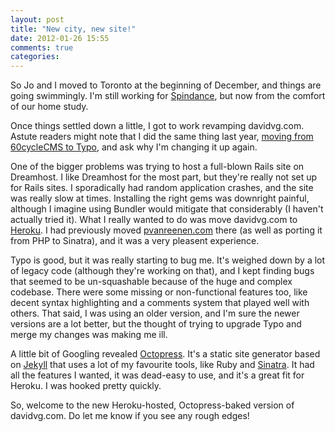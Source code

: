```yaml
---
layout: post
title: "New city, new site!"
date: 2012-01-26 15:55
comments: true
categories: 
---
```


So Jo and I moved to Toronto at the beginning of December, and things are going swimmingly.  I'm still working for 
[Spindance](http://www.spindance.com), but now from the comfort of our home study.

Once things settled down a little, I got to work revamping davidvg.com.  Astute readers might note that I did the same thing last year,
[moving from 60cycleCMS to Typo](http://davidvg.com/2011/03/11/60cycle-net-is-now-davidvg-com/), and ask why I'm changing it up again.

One of the bigger problems was trying to host a full-blown Rails site on Dreamhost.  I like Dreamhost for the most part, but they're really
not set up for Rails sites.  I sporadically had random application crashes, and the site was really slow at times.  Installing the right gems
was downright painful, although I imagine using Bundler would mitigate that considerably (I haven't actually tried it).
What I really wanted to do was move davidvg.com to [Heroku](http://www.heroku.com).  I had previously moved [pvanreenen.com](http://pvanreenen.com)
there (as well as porting it from PHP to Sinatra), and it was a very pleasent experience.

Typo is good, but it was really starting to bug me.  It's weighed down by a lot of legacy code (although they're working on that),
and I kept finding bugs that seemed to be un-squashable because of the huge and complex codebase.  There were some missing or non-functional features too,
like decent syntax highlighting and a comments system that played well with others.  That said, I was using an older version,
and I'm sure the newer versions are a lot better, but the thought of trying to upgrade Typo and merge my changes was making me ill.

A little bit of Googling revealed [Octopress](http://octopress.org).  It's a static site generator based on [Jekyll](https://github.com/mojombo/jekyll) that uses a lot of my favourite tools,
like Ruby and [Sinatra](http://www.sinatrarb.com/).  It had all the features I wanted, it was dead-easy to use, and it's a great fit for Heroku.  I was hooked pretty quickly.

So, welcome to the new Heroku-hosted, Octopress-baked version of davidvg.com.  Do let me know if you see any rough edges!

